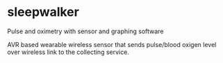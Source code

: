 sleepwalker
===========

Pulse and oximetry with sensor and graphing software

AVR based wearable wireless sensor that sends pulse/blood oxigen level over wireless link to the collecting service.
